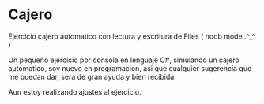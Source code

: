 # Cajero

Ejercicio cajero automatico con lectura y escritura de Files ( noob mode  .^_^. )


Un pequeño ejercicio por consola en lenguaje C#, simulando un cajero automatico, soy nuevo en programacion, asi que cualquier sugerencia que me puedan dar, sera de gran ayuda y bien recibida. 

Aun estoy realizando ajustes al ejercicio.